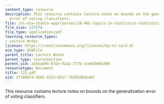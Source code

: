 ```yaml
---
content_type: resource
description: This resource contains lecture notes on bounds on the generalization
  error of voting classifiers.
file: /ol-ocw-studio-app/courses/18-465-topics-in-statistics-statistical-learning-theory-spring-2007/2f199bf45b0291530317782b5dbdea62_l21.pdf
file_size: 127574
file_type: application/pdf
learning_resource_types:
- Lecture Notes
license: https://creativecommons.org/licenses/by-nc-sa/4.0/
ocw_type: OCWFile
parent_title: Lecture Notes
parent_type: CourseSection
parent_uid: a1b5ab94-b32e-92a2-777b-3ce81b841896
resourcetype: Document
title: l21.pdf
uid: 2f199bf4-5b02-9153-0317-782b5dbdea62
---
```

This resource contains lecture notes on bounds on the generalization error of voting classifiers.